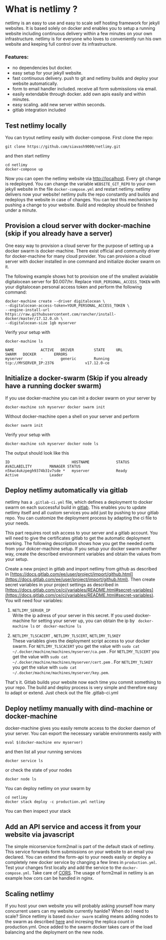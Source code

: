 # What is netlimy ?
netlimy is an easy to use and easy to scale self hosting framework for jekyll websites. It is based solely on docker and enables you to setup a running website including continuous delivery within a few minutes on your own infrastructure. netlimy is for everyone who loves to conveniently run his own website and keeping full control over its infrastructure.

### Features:
* no dependencies but docker.
* easy setup for your jekyll website.
* fast continuous delivery. push to git and netlimy builds and deploy your website automatically.
* form to email handler included. receive all form submissiions via email.
* easily extendable through docker. add own apis easily and within minutes. 
* easy scaling. add new server within seconds.
* gitlab integration included

## Test netlimy locally

You can tryout netlimy easily with docker-compose. First clone the repo:

```
git clone https://github.com/siavash9000/netlimy.git
``` 

and then start netlimy

```
cd netlimy
docker-compose up
```  

Now you can open the netlimy website via [http://localhost](http://localhost). Every git change 
is redeployed. You can change the variable `WEBSITE_GIT_REPO` to your own jekyll website in the 
file `docker-compose.yml` and restart netlimy. netlimy delivers now your website! netlimy pulls 
the repo constantly and builds and redeploys the website in case of changes. You can test this mechanism
by pushing a change to your website. Build and redeploy should be finished under a minute. 

## Provision a cloud server with docker-machine (skip if you already have a server)
One easy way to provision a cloud server for the purpose of setting up a docker swarm
is docker-machine. There exist official and community driver for docker-machine for many 
cloud provider. You can provision a cloud server with docker installed in one command and 
initialize docker swarm on it.

The following example shows hot to provision one of the smallest avialable digitalocean server 
for $0.007/hr. Replace `YOUR_PERSONAL_ACCESS_TOKEN` with your digitalocean personal access 
token and perform the following command:  

```
docker-machine create --driver digitalocean \  
--digitalocean-access-token=YOUR_PERSONAL_ACCESS_TOKEN \  
--engine-install-url https://raw.githubusercontent.com/rancher/install-docker/master/17.12.0.sh \  
--digitalocean-size 1gb myserver  
```

Verify your setup with 
```
docker-machine ls 

NAME            ACTIVE   DRIVER         STATE     URL                         SWARM   DOCKER        ERRORS
myserver        -        generic        Running   tcp://MYSERVER_IP:2376              v17.12.0-ce   
```


## Initialize a docker-swarm (Skip if you already have a running docker swarm)
If you use docker-machine you can init a docker swarm on your server by 
```
docker-machine ssh myserver docker swarm init
```
Without docker-machine open a shell on your server and perform
```
docker swarm init
```
Verify your setup with
```
docker-machine ssh myserver docker node ls
```
The output should look like this
```
ID                            HOSTNAME            STATUS              AVAILABILITY        MANAGER STATUS
n5kwc4ukzpegh9374b31v7sde *   myserver            Ready               Active              Leader
```

## Deploy netlimy automatically via gitlab

netlimy has a `.gitlab-ci.yml` file, which defines a deployment to docker swarm on each successful build in [gitlab](https://www.gitlab.com). This enables you to update netlimy itself and all custom services you add just by pushing to your gitlab repo. You can customize the deployment process by adapting the ci file to your needs.   

This part requires root ssh access to your server and a gitlab account. You will need to give the certificates gitlab to get the automatic deployment working. The following descriiption shows how you get the needed certs from your dokcer-machine setup. If you setup your docker swarm another way, create the described environment variables and obtain the values from your setup.  

Create a new project in gitlab and import netlimy from github as described in [https://docs.gitlab.com/ee/user/project/import/github.html](https://docs.gitlab.com/ee/user/project/import/github.html).
Then create secret variables in your project settings as described in 
[https://docs.gitlab.com/ce/ci/variables/README.html#secret-variables](https://docs.gitlab.com/ce/ci/variables/README.html#secret-variables). You will need four variables:  
1. `NETLIMY_SERVER_IP`    
Write the ip adress of your server in this secret. If you used docker-machine for setting your server up,
you can obtain the ip by ``` docker-machine ls``` or ``` docker-machine ls```

2. `NETLIMY_TLSCACERT` , `NETLIMY_TLSCERT`, `NETLIMY_TLSKEY`  
These variables gives the deployment script access to your docker swarm.
For `NETLIMY_TLSCACERT` you get the value with `sudo cat ~/.docker/machine/machines/myserver/ca.pem` .
For `NETLIMY_TLSCERT` you get the value with `sudo cat ~/.docker/machine/machines/myserver/cert.pem` .
For `NETLIMY_TLSKEY` you get the value with `sudo cat ~/.docker/machine/machines/myserver/key.pem`.

That's it. Gitlab builds your website now each time you commit something to your repo. The build and deploy process is very 
simple and therefore easy to adapt or extend. Just check out the file .gitlab-ci.yml

## Deploy netlimy manually with dind-machine or docker-machine

docker-machine gives you easily remote access to the docker daemon of your server. You can export the necessary variable environments easily with 
```
eval $(docker-machine env myserver)
```
and then list all your running services
```
docker service ls
```
or check the state of your nodes
```
docker node ls
```

You can deploy netlimy on your swarm by
```
cd netlimy
docker stack deploy -c production.yml netlimy
```

You can then inspect your stack 

## Add an API service and access it from your website via javascript
The simple micorservice form2mail is part of the default stack of netlimy. This service forwards form submissions on your website to an email you
declared. You can extend the form-api to your needs easily or deploy a completely new docker service by changing a few lines in `production.yml`.
Test your changes first locally and add the service to the `docker-compose.yml`. Take care of [CORS](https://en.wikipedia.org/wiki/Cross-origin_resource_sharing).
The usage of form2mail in netlimy is an example how cors can be handled in nginx.

## Scaling netlimy
If you host your own website you will probably asking yourself how many concurrent users can my website currently hanlde?
When do I need to scale? Since netlimy is based `docker swarm` scaling means adding nodes to the swarm as described 
[here](https://docs.docker.com/engine/swarm/swarm-tutorial/add-nodes/) and incresing the replica count in production.yml.
Once added to the swarm docker takes care of the load balancing and the deployment on the new node.
